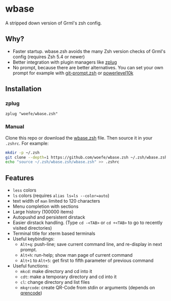 # wbase
A stripped down version of Grml's zsh config.

## Why?
- Faster startup. wbase.zsh avoids the many Zsh version checks of Grml's config (requires Zsh 5.4 or newer)
- Better integration with plugin managers like [zplug](https://github.com/zplug/zplug)
- No prompt, because there are better alternatives. You can set your own prompt for example with [git-prompt.zsh](https://github.com/woefe/git-prompt.zsh) or [powerlevel10k](https://github.com/romkatv/powerlevel10k)

## Installation
### zplug
```
zplug "woefe/wbase.zsh"
```

### Manual
Clone this repo or download the [wbase.zsh](./wbase.zsh) file.
Then source it in your `.zshrc`. For example:

```bash
mkdir -p ~/.zsh
git clone --depth=1 https://github.com/woefe/wbase.zsh ~/.zsh/wbase.zsh
echo "source ~/.zsh/wbase.zsh/wbase.zsh" >> .zshrc
```

## Features
- `less` colors
- `ls` colors (requires `alias ls=ls --color=auto`)
- text width of `man` limited to 120 characters
- Menu completion with sections
- Large history (100000 items)
- Autopushd and persistent dirstack
- Easier dirstack handling. (Type `cd -<TAB>` or `cd +<TAB>` to go to recently visited directories)
- Terminal title for xterm based terminals
- Useful keybindings:
    - `Alt+q`: push-line; save current command line, and re-display in next prompt.
    - `Alt+h`: run-help; show man page of current command
    - `Alt+1` to `Alt+5`: get first to fifth parameter of previous command
- Useful functions:
    - `mkcd`: make directory and cd into it
    - `cdt`: make a temporary directory and cd into it
    - `cl`: change directory and list files
    - `mkqrcode`: create QR-Code from stdin or arguments (depends on [qrencode](https://fukuchi.org/works/qrencode/))
